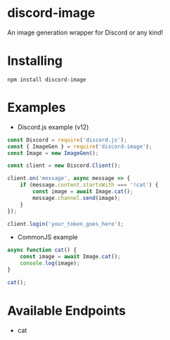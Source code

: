 # discord-image
An image generation wrapper for Discord or any kind!

# Installing
```npm install discord-image```

# Examples
- Discord.js example (v12)
```js
const Discord = require('discord.js');
const { ImageGen } = require('discord-image');
const Image = new ImageGen();

const client = new Discord.Client();

client.on('message', async message => {
	if (message.content.startsWith === '!cat') {
		const image = await Image.cat();
		message.channel.send(image);
	}
});

client.login('your_token_goes_here');
```
- CommonJS example
```js
async function cat() {
	const image = await Image.cat();
	console.log(image);
}

cat();
```

# Available Endpoints
- cat